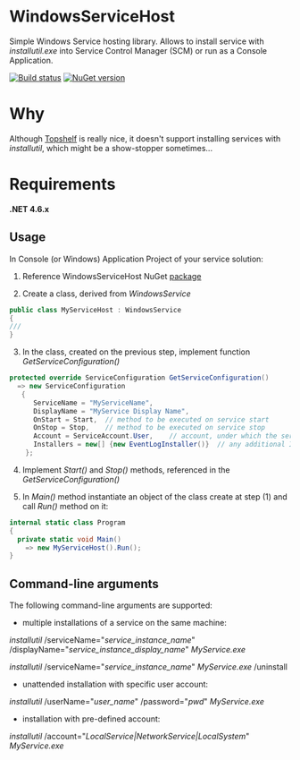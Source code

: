 # WindowsServiceHost
Simple Windows Service hosting library. Allows to install service with *installutil.exe* into Service Control Manager (SCM) or run as a Console Application.

[![Build status](https://ci.appveyor.com/api/projects/status/6b43hnwedyp8jrlm?svg=true)](https://ci.appveyor.com/project/iiwaasnet/windowsservicehost)
[![NuGet version](https://badge.fury.io/nu/WIndowsService.Host.svg)](https://badge.fury.io/nu/WIndowsService.Host)

# Why
Although [Topshelf](https://github.com/Topshelf/Topshelf) is really nice, it doesn't support installing services with *installutil*, which might be a show-stopper sometimes...

# Requirements
**.NET 4.6.x**

Usage
----------------
In Console (or Windows) Application Project of your service solution:

 1) Reference WindowsServiceHost NuGet [package](https://www.nuget.org/packages/WindowsService.Host/)
 
 2) Create a class, derived from *WindowsService*
```csharp
public class MyServiceHost : WindowsService
{
///
}
```
 3) In the class, created on the previous step, implement function *GetServiceConfiguration()*
```csharp
protected override ServiceConfiguration GetServiceConfiguration()
  => new ServiceConfiguration
   {
      ServiceName = "MyServiceName",
      DisplayName = "MyService Display Name",
      OnStart = Start,  // method to be executed on service start
      OnStop = Stop,    // method to be executed on service stop
      Account = ServiceAccount.User,    // account, under which the service will be running
      Installers = new[] {new EventLogInstaller()}  // any additional Installer you would like to be executed as well
    };
```
 4) Implement *Start()* and *Stop()* methods, referenced in the *GetServiceConfiguration()*
 
 5) In *Main()* method instantiate an object of the class create at step (1) and call *Run()* method on it:
```csharp
internal static class Program
{
  private static void Main()
    => new MyServiceHost().Run();
}
```
Command-line arguments
-------------------------
The following command-line arguments are supported:

 * multiple installations of a service on the same machine:

*installutil* /serviceName="*service_instance_name*" /displayName="*service_instance_display_name*" *MyService.exe*

*installutil* /serviceName="*service_instance_name*" *MyService.exe* /uninstall


 * unattended installation with specific user account:

*installutil* /userName="*user_name*" /password="*pwd*" *MyService.exe*


 * installation with pre-defined account:

*installutil* /account="*LocalService|NetworkService|LocalSystem*" *MyService.exe*

